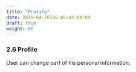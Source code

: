 ```yaml
---
title: "Profile"
date: 2019-04-26T06:45:43-04:00
draft: true
weight: 60
---
```


### 2.6 Profile

User can change part of his personal information.

